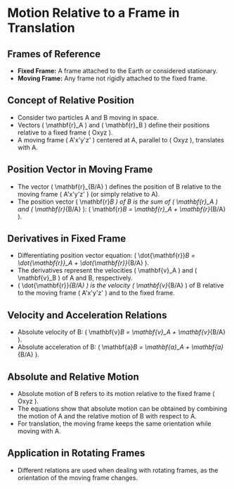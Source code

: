 # Motion Relative to a Frame in Translation

## Frames of Reference

- **Fixed Frame:** A frame attached to the Earth or considered stationary.
- **Moving Frame:** Any frame not rigidly attached to the fixed frame.

## Concept of Relative Position

- Consider two particles A and B moving in space.
- Vectors \( \mathbf{r}\_A \) and \( \mathbf{r}\_B \) define their positions relative to a fixed frame \( Oxyz \).
- A moving frame \( A'x'y'z' \) centered at A, parallel to \( Oxyz \), translates with A.

## Position Vector in Moving Frame

- The vector \( \mathbf{r}\_{B/A} \) defines the position of B relative to the moving frame \( A'x'y'z' \) (or simply relative to A).
- The position vector \( \mathbf{r}_B \) of B is the sum of \( \mathbf{r}\_A \) and \( \mathbf{r}_{B/A} \): \( \mathbf{r}_B = \mathbf{r}\_A + \mathbf{r}_{B/A} \).

## Derivatives in Fixed Frame

- Differentiating position vector equation: \( \dot{\mathbf{r}}_B = \dot{\mathbf{r}}\_A + \dot{\mathbf{r}}_{B/A} \).
- The derivatives represent the velocities \( \mathbf{v}\_A \) and \( \mathbf{v}\_B \) of A and B, respectively.
- \( \dot{\mathbf{r}}_{B/A} \) is the velocity \( \mathbf{v}_{B/A} \) of B relative to the moving frame \( A'x'y'z' \) and to the fixed frame.

## Velocity and Acceleration Relations

- Absolute velocity of B: \( \mathbf{v}_B = \mathbf{v}\_A + \mathbf{v}_{B/A} \).
- Absolute acceleration of B: \( \mathbf{a}_B = \mathbf{a}\_A + \mathbf{a}_{B/A} \).

## Absolute and Relative Motion

- Absolute motion of B refers to its motion relative to the fixed frame \( Oxyz \).
- The equations show that absolute motion can be obtained by combining the motion of A and the relative motion of B with respect to A.
- For translation, the moving frame keeps the same orientation while moving with A.

## Application in Rotating Frames

- Different relations are used when dealing with rotating frames, as the orientation of the moving frame changes.
